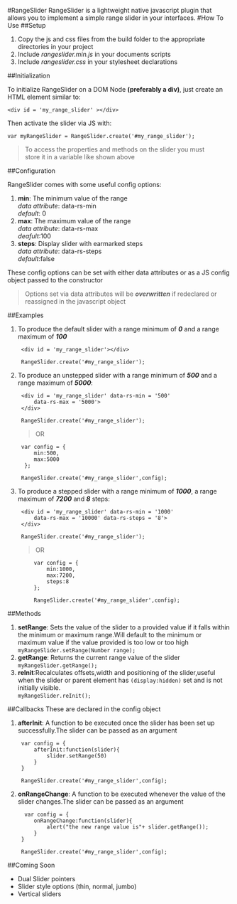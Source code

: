 #RangeSlider
RangeSlider is a lightweight native javascript plugin that allows you to
implement a simple range slider in your interfaces.
#How To Use
##Setup

1. Copy the js and css files from the build folder to the appropriate
   directories in your project  
2. Include _rangeslider.min.js_ in your documents scripts  
3. Include _rangeslider.css_ in your stylesheet declarations    


##Initialization

To initialize RangeSlider on a DOM Node **(preferably a div)**, just create 
an HTML element similar to:

    <div id = 'my_range_slider' ></div>
 
 Then activate the slider via JS with:
 
    var myRangeSlider = RangeSlider.create('#my_range_slider');

>To access the properties and methods on the slider you must   
store it in a variable like shown above
 
##Configuration
  
 RangeSlider comes with some useful config options:
 
1. **min**: The minimum value of the range  
  _data attribute_: data-rs-min  
  _default_: 0 
2. **max**: The maximum value of the range  
  _data attribute_: data-rs-max  
  _deafult_:100   
3. **steps**: Display slider with earmarked steps  
 _data attribute_: data-rs-steps  
 _default_:false  
 
 
 These config options can be set with either data attributes or as a JS config
 object passed to the constructor
 
 > Options set via data attributes will be **_overwritten_** if redeclared or reassigned
 in the javascript object  
 
 
##Examples

1. To produce the default slider with a range minimum of _**0**_ and a range maximum of
  _**100**_

        <div id = 'my_range_slider'></div>
    
        RangeSlider.create('#my_range_slider');

2. To produce an unstepped slider with a range minimum of _**500**_ and a range maximum 
   of _**5000**_:

        <div id = 'my_range_slider' data-rs-min = '500' 
            data-rs-max = '5000'>
        </div>
    
        RangeSlider.create('#my_range_slider');
    
    > OR 
   
        var config = {
            min:500,
            max:5000
         };
    
        RangeSlider.create('#my_range_slider',config);

3. To produce a stepped slider with a range minimum of _**1000**_, a range maximum of
 _**7200**_ and _**8**_ steps:  

        <div id = 'my_range_slider' data-rs-min = '1000' 
            data-rs-max = '10000' data-rs-steps = '8'>
        </div>
    
        RangeSlider.create('#my_range_slider');
   
   > OR
   
            var config = {
                min:1000,
                max:7200,
                steps:8
            };
    
            RangeSlider.create('#my_range_slider',config);
    
##Methods

1. **setRange**: Sets the value of the slider to a provided value if it falls within 
   the minimum or maximum range.Will default to the minimum or maximum value if the value 
   provided is too low or too high  
    `myRangeSlider.setRange(Number range);`
2. **getRange**: Returns the current range value of the slider  
    `myRangeSlider.getRange();`
3. **reInit**:Recalculates offsets,width and positioning of the slider,useful when 
   the slider or parent  element has `(display:hidden)` set and is not initially 
   visible.    
    `myRangeSlider.reInit();` 

##Callbacks
These are declared in the config object  

1. **afterInit**: A function to be executed once the slider has been set up 
   successfully.The slider can be passed as an argument
   
        var config = {
            afterInit:function(slider){
                slider.setRange(50)
            }
        }
        
        RangeSlider.create('#my_range_slider',config);

2. **onRangeChange**: A function to be executed whenever the value of the slider 
   changes.The slider can be passed as an argument
   
         var config = {
            onRangeChange:function(slider){
                alert("the new range value is"+ slider.getRange());
            }
        }
    
        RangeSlider.create('#my_range_slider',config);
        
##Coming Soon
* Dual Slider pointers
* Slider style options (thin, normal, jumbo)
* Vertical sliders